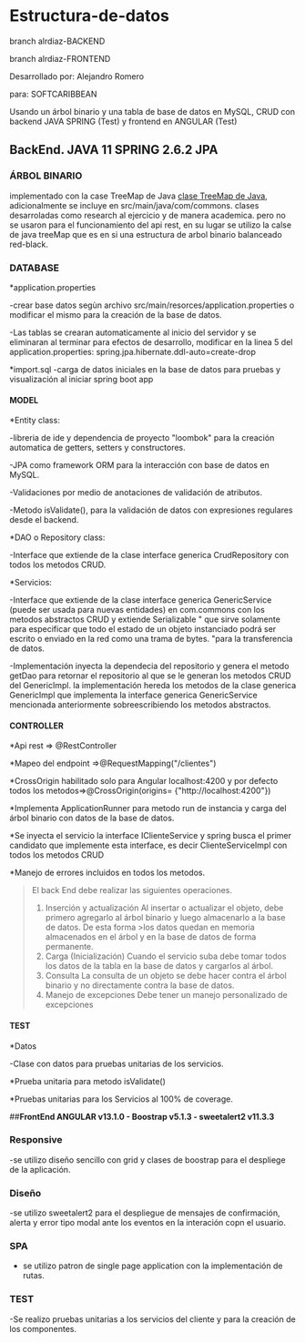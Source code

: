 # Estructura-de-datos

branch alrdiaz-BACKEND

branch alrdiaz-FRONTEND

Desarrollado por: Alejandro Romero 

para: SOFTCARIBBEAN


Usando un árbol binario y una tabla de base de datos en MySQL, CRUD con backend JAVA SPRING (Test) y frontend en ANGULAR (Test)


## BackEnd. JAVA 11 SPRING 2.6.2 JPA

### ÁRBOL BINARIO

implementado con la case TreeMap de Java [clase TreeMap de Java](https://docs.oracle.com/javase/8/docs/api/java/util/TreeMap.html), adicionalmente se incluye en src/main/java/com/commons.
clases desarroladas como research al ejercicio y de manera academica. pero no se usaron para el funcionamiento 
del api rest, en su lugar se utilizo la calse de java treeMap que es en si una estructura de arbol binario 
balanceado red-black.


### DATABASE

*application.properties

-crear base datos segùn archivo src/main/resorces/application.properties o modificar el mismo para la creación de la base de datos.

-Las tablas se crearan automaticamente al inicio del servidor y se eliminaran al terminar para efectos de desarrollo, modificar en la linea 5 del application.properties:
spring.jpa.hibernate.ddl-auto=create-drop

*import.sql
-carga de datos iniciales en la base de datos para pruebas y visualización al iniciar spring boot app

#### MODEL

*Entity class:

-libreria de ide y dependencia de proyecto "loombok" para la creación automatica de getters, setters y constructores.

-JPA como framework ORM para la interacción con base de datos en MySQL.

-Validaciones por medio de anotaciones de validación de atributos.

-Metodo isValidate(), para la validación de datos con expresiones regulares desde el backend.

*DAO o Repository class:

-Interface que extiende de la clase interface generica CrudRepository con todos los metodos CRUD.

*Servicios:

-Interface que extiende de la clase interface generica GenericService (puede ser usada para nuevas entidades) en com.commons con los metodos abstractos CRUD y extiende Serializable " que sirve solamente para especificar que todo el estado de un objeto instanciado podrá ser escrito o enviado en la red como una trama de bytes. "para la transferencia de datos.

-Implementación inyecta la dependecia del repositorio y genera el metodo getDao para retornar el repositorio al que se le generan los metodos CRUD del GenericImpl. la implementación hereda los metodos de la clase generica GenericImpl que implementa la interface generica GenericService mencionada anteriormente sobreescribiendo los metodos abstractos.


#### CONTROLLER

*Api rest => @RestController

*Mapeo del endpoint =>@RequestMapping("/clientes") 

*CrossOrigin habilitado solo para Angular localhost:4200 y por defecto todos los metodos=>@CrossOrigin(origins= {"http://localhost:4200"})


*Implementa  ApplicationRunner para metodo run de instancia y carga del árbol binario con datos de la base de datos.



*Se inyecta el servicio la interface IClienteService y spring busca el primer candidato que implemente esta interface, es decir ClienteServiceImpl con todos los metodos CRUD

*Manejo de errores incluidos en todos los metodos.



>El back End debe realizar las siguientes operaciones.
>1. Inserción y actualización Al insertar o actualizar el objeto, debe primero agregarlo al árbol binario y luego almacenarlo a la base de datos. De esta forma >los datos quedan en memoria almacenados en el árbol y en la base de datos de forma permanente.
>2.  Carga (Inicialización) Cuando el servicio suba debe tomar todos los datos de la tabla en la base de datos y cargarlos al árbol. 
>3.  Consulta La consulta de un objeto se debe hacer contra el árbol binario y no directamente contra la base de datos. 
>4.  Manejo de excepciones Debe tener un manejo personalizado de excepciones

#### TEST

*Datos

-Clase con datos para pruebas unitarias de los servicios.

*Prueba unitaria para metodo isValidate()

*Pruebas unitarias para los Servicios al 100% de coverage.

##**FrontEnd ANGULAR v13.1.0 - Boostrap v5.1.3 - sweetalert2 v11.3.3**

### Responsive

-se utilizo diseño sencillo con grid y clases de boostrap para el despliege de la aplicación.

### Diseño

-se utilizo sweetalert2 para el despliegue de mensajes de confirmación, alerta y error tipo modal ante los eventos en la interación copn el usuario.

### SPA

- se utilizo patron de single page application con la implementación de rutas.

### TEST

-Se   realizo pruebas unitarias a los servicios del cliente y para la creación de los componentes.










